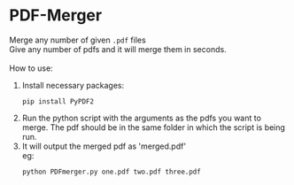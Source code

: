 # PDF-Merger
  
Merge any number of given `.pdf` files<br>
Give any number of pdfs and it will merge them in seconds.<br>
<br>
How to use:<br>
<ol>
<li>Install necessary packages:

	pip install PyPDF2
</li>
<li>Run the python script with the arguments as the pdfs you want to merge. The pdf should be in the same folder in which the script is being run.<br></li>
<li>It will output the merged pdf as 'merged.pdf'<br></li>
eg:

	python PDFmerger.py one.pdf two.pdf three.pdf
